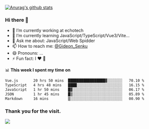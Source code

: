 [![Anurag's github stats](https://github-readme-stats.vercel.app/api?username=gideonsenku)](https://github.com/anuraghazra/github-readme-stats)
### Hi there 👋
- 🔭 I’m currently working at echotech
- 🌱 I’m currently learning JavaScript/TypeScript/Vue3/Vite...
- 💬 Ask me about: JavaScript/Web Spidder 
- 📫 How to reach me: [@Gideon_Senku](https://t.me/Gideon_Senku)
- 😄 Pronouns: ...
- ⚡ Fun fact: I ❤️ 🎵

📊 **This week I spent my time on**
<!--START_SECTION:waka-->

```txt
Vue.js       20 hrs 50 mins  █████████████████▓░░░░░░░   70.10 %
TypeScript   4 hrs 48 mins   ████░░░░░░░░░░░░░░░░░░░░░   16.15 %
JavaScript   1 hr 50 mins    █▓░░░░░░░░░░░░░░░░░░░░░░░   06.17 %
JSON         1 hr 45 mins    █▒░░░░░░░░░░░░░░░░░░░░░░░   05.89 %
Markdown     16 mins         ▒░░░░░░░░░░░░░░░░░░░░░░░░   00.90 %
```

<!--END_SECTION:waka-->


### Thank you for the visit.
![](http://profile-counter.glitch.me/gideonsenku/count.svg)
<!--
**GideonSenku/GideonSenku** is a ✨ _special_ ✨ repository because its `README.md` (this file) appears on your GitHub profile.

Here are some ideas to get you started:

- 🔭 I’m currently working on ...
- 🌱 I’m currently learning ...
- 👯 I’m looking to collaborate on ...
- 🤔 I’m looking for help with ...
- 💬 Ask me about ...
- 📫 How to reach me: ...
- 😄 Pronouns: ...
- ⚡ Fun fact: ...
-->
